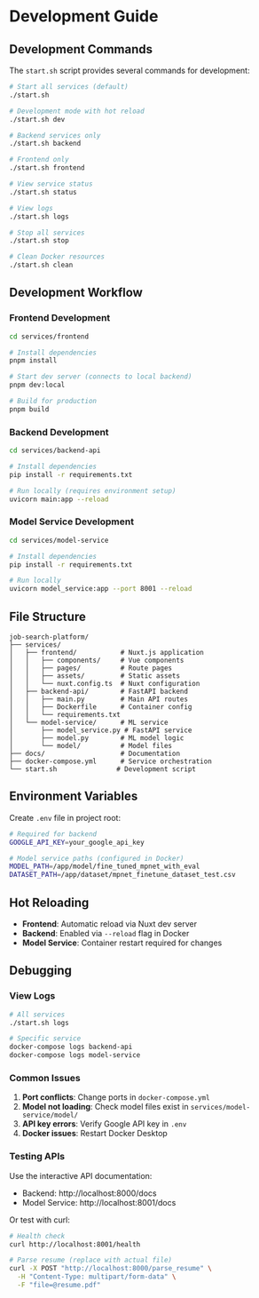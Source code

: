 # Development Guide

## Development Commands

The `start.sh` script provides several commands for development:

```bash
# Start all services (default)
./start.sh

# Development mode with hot reload
./start.sh dev

# Backend services only
./start.sh backend

# Frontend only
./start.sh frontend

# View service status
./start.sh status

# View logs
./start.sh logs

# Stop all services
./start.sh stop

# Clean Docker resources
./start.sh clean
```

## Development Workflow

### Frontend Development
```bash
cd services/frontend

# Install dependencies
pnpm install

# Start dev server (connects to local backend)
pnpm dev:local

# Build for production
pnpm build
```

### Backend Development
```bash
cd services/backend-api

# Install dependencies
pip install -r requirements.txt

# Run locally (requires environment setup)
uvicorn main:app --reload
```

### Model Service Development
```bash
cd services/model-service

# Install dependencies
pip install -r requirements.txt

# Run locally
uvicorn model_service:app --port 8001 --reload
```

## File Structure

```
job-search-platform/
├── services/
│   ├── frontend/           # Nuxt.js application
│   │   ├── components/     # Vue components
│   │   ├── pages/          # Route pages
│   │   ├── assets/         # Static assets
│   │   └── nuxt.config.ts  # Nuxt configuration
│   ├── backend-api/        # FastAPI backend
│   │   ├── main.py         # Main API routes
│   │   ├── Dockerfile      # Container config
│   │   └── requirements.txt
│   └── model-service/      # ML service
│       ├── model_service.py # FastAPI service
│       ├── model.py        # ML model logic
│       └── model/          # Model files
├── docs/                   # Documentation
├── docker-compose.yml      # Service orchestration
└── start.sh               # Development script
```

## Environment Variables

Create `.env` file in project root:

```bash
# Required for backend
GOOGLE_API_KEY=your_google_api_key

# Model service paths (configured in Docker)
MODEL_PATH=/app/model/fine_tuned_mpnet_with_eval
DATASET_PATH=/app/dataset/mpnet_finetune_dataset_test.csv
```

## Hot Reloading

- **Frontend**: Automatic reload via Nuxt dev server
- **Backend**: Enabled via `--reload` flag in Docker
- **Model Service**: Container restart required for changes

## Debugging

### View Logs
```bash
# All services
./start.sh logs

# Specific service
docker-compose logs backend-api
docker-compose logs model-service
```

### Common Issues

1. **Port conflicts**: Change ports in `docker-compose.yml`
2. **Model not loading**: Check model files exist in `services/model-service/model/`
3. **API key errors**: Verify Google API key in `.env`
4. **Docker issues**: Restart Docker Desktop

### Testing APIs

Use the interactive API documentation:
- Backend: http://localhost:8000/docs
- Model Service: http://localhost:8001/docs

Or test with curl:
```bash
# Health check
curl http://localhost:8001/health

# Parse resume (replace with actual file)
curl -X POST "http://localhost:8000/parse_resume" \
  -H "Content-Type: multipart/form-data" \
  -F "file=@resume.pdf"
``` 